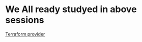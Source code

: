 # We All ready studyed in  above sessions 
[Terraform provider](https://github.com/sudheermuthyala/terraform-/tree/main/Docs/02-terraform-providers)
